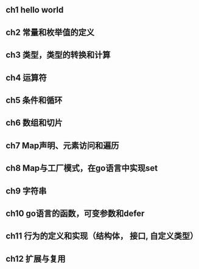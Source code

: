 ## ch1 hello world

## ch2 常量和枚举值的定义

## ch3 类型，类型的转换和计算

## ch4 运算符

## ch5 条件和循环

## ch6 数组和切片

## ch7 Map声明、元素访问和遍历

## ch8 Map与工厂模式，在go语言中实现set

## ch9 字符串

## ch10 go语言的函数，可变参数和defer

## ch11 行为的定义和实现（结构体， 接口, 自定义类型）
## ch12 扩展与复用